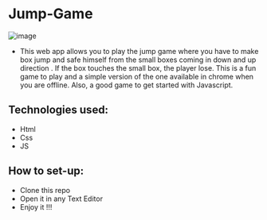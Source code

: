 # Jump-Game

![image](https://user-images.githubusercontent.com/64858573/124364202-8bc5d700-dc5d-11eb-94df-5aa4311c1a63.png)

- This web app allows you to play the jump game where you have to make box jump and safe himself from the small boxes coming in down and up direction . If the box touches the small box, the player lose. This is a fun game to play and a simple version of the one available in chrome when you are offline. Also, a good game to get started with Javascript.

## Technologies used:

- Html
- Css
- JS

## How to set-up:

- Clone this repo
- Open it in any Text Editor
- Enjoy it !!!

